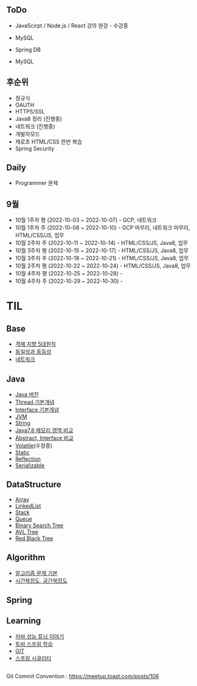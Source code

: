 ## ToDo
* JavaScirpt / Node.js / React 강의 완강 - 수강중
* MySQL 
* Spring DB


* MySQL

## 후순위
* 정규식
* OAUTH
* HTTPS/SSL
* Java8 정리 (진행중)
* 네트워크 (진행중)
* 개발자모드
* 제로초 HTML/CSS 한번 복습
* Spring Security
  
## Daily 
  - Programmer 문제

## 9월
  * 10월 1주차 평 (2022-10-03 ~ 2022-10-07) - GCP, 네트워크 
  * 10월 1주차 주 (2022-10-08 ~ 2022-10-10) - GCP 마무리, 네트워크 마무리, HTML/CSS/JS, 업무
  * 10월 2주차 주 (2022-10-11 ~ 2022-10-14) - HTML/CSS/JS, Java8, 업무
  * 10월 3주차 평 (2022-10-15 ~ 2022-10-17) - HTML/CSS/JS, Java8, 업무
  * 10월 3주차 주 (2022-10-18 ~ 2022-10-21) - HTML/CSS/JS, Java8, 업무
  * 10월 2주차 평 (2022-10-22 ~ 2022-10-24) - HTML/CSS/JS, Java8, 업무
  * 10월 4주차 평 (2022-10-25 ~ 2022-10-28) - 
  * 10월 4주차 주 (2022-10-29 ~ 2022-10-30) -



# TIL

## Base
* [객체 지향 5대원칙](01.Base/Solid.md)
* [동일성과 동등성](01.Base/Identical_Equality.md)
* [네트워크](01.Base/Network/)

## Java
* [Java 버전](02.Java/Java_Version.md)
* [Thread 기본개념](02.Java/Thread.md)
* [Interface 기본개념](02.Java/Interface.md)
* [JVM](02.Java/JVM.md)
* [String](02.Java/String.md)
* [Java7,8 메모리 영역 비교](02.Java/Java7_Java8_Memory.md)
* [Abstract, Interface 비교](02.Java/Abstract_Interface.md)
* [Volatile](02.Java/Volatile.md)(수정중)
* [Static](02.Java/Static.md)
* [Reflection](02.Java/Reflection.md)
* [Serializable](02.Java/Serializable.md)

## DataStructure
* [Array](03.DataStructure/Array.md)
* [LinkedList](03.DataStructure/LinkedList.md)
* [Stack](03.DataStructure/Stack.md)
* [Queue](03.DataStructure/Queue.md)
* [Binary Search Tree](03.DataStructure/BinarySearchTree.md)
* [AVL Tree](03.DataStructure/AVLTree.md)
* [Red Black Tree](03.DataStructure/RedBlackTree.md)

## Algorithm
* [알고리즘 문제 기본](04.Algorithm/Basic/)
* [시간복잡도, 공간복잡도](04.Algorithm/TimeSpaceComplexity.md)

## Spring

## Learning

* [자바 성능 튜닝 이야기](06.Learning/JavaTuning)
* [토비 스프링 학습](06.Learning/TobySpring)
* [GIT](06.Learning/GIT)
* [스프링 시큐리티](06.Learning/SpringSecurity)

## 

Git Commit Convention : https://meetup.toast.com/posts/106

